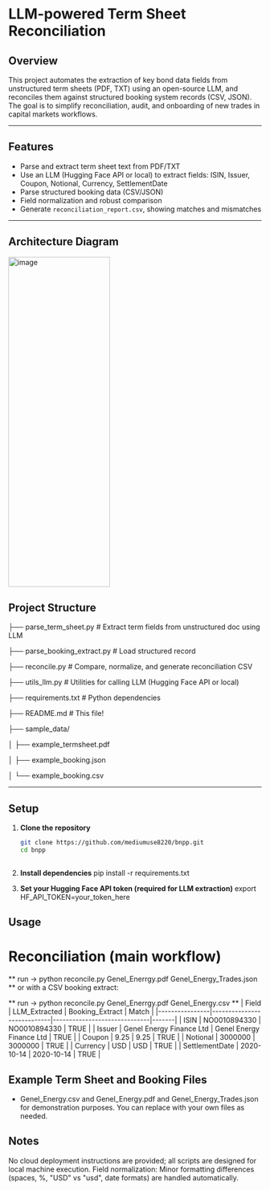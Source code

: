 # LLM-powered Term Sheet Reconciliation

## Overview

This project automates the extraction of key bond data fields from unstructured term sheets (PDF, TXT) using an open-source LLM, and reconciles them against structured booking system records (CSV, JSON). The goal is to simplify reconciliation, audit, and onboarding of new trades in capital markets workflows.

---

## Features

- Parse and extract term sheet text from PDF/TXT
- Use an LLM (Hugging Face API or local) to extract fields: ISIN, Issuer, Coupon, Notional, Currency, SettlementDate
- Parse structured booking data (CSV/JSON)
- Field normalization and robust comparison
- Generate `reconciliation_report.csv`, showing matches and mismatches

---

## Architecture Diagram
<img width="202" height="657" alt="image" src="https://github.com/user-attachments/assets/fd184e42-9340-4894-a522-7fde8a1dd934" />


## Project Structure

├── parse_term_sheet.py        # Extract term fields from unstructured doc using LLM

├── parse_booking_extract.py   # Load structured record

├── reconcile.py               # Compare, normalize, and generate reconciliation CSV

├── utils_llm.py               # Utilities for calling LLM (Hugging Face API or local)

├── requirements.txt           # Python dependencies

├── README.md                  # This file!

├── sample_data/

│   ├── example_termsheet.pdf

│   ├── example_booking.json

│   └── example_booking.csv

---

## Setup

1. **Clone the repository**
   ```sh
   git clone https://github.com/mediumuse8220/bnpp.git
   cd bnpp
 
2. **Install dependencies**
  pip install -r requirements.txt

3. **Set your Hugging Face API token (required for LLM extraction)**
   export HF_API_TOKEN=your_token_here

## Usage
# Reconciliation (main workflow)
** run -> python reconcile.py Genel_Enerrgy.pdf Genel_Energy_Trades.json
** or with a CSV booking extract:

** run -> python reconcile.py Genel_Enerrgy.pdf Genel_Energy.csv
**
| Field          | LLM_Extracted               | Booking_Extract              | Match |
|----------------|----------------------------|------------------------------|-------|
| ISIN           | NO0010894330               | NO0010894330                 | TRUE  |
| Issuer         | Genel Energy Finance Ltd    | Genel Energy Finance Ltd     | TRUE  |
| Coupon         | 9.25                       | 9.25                         | TRUE  |
| Notional       | 3000000                    | 3000000                      | TRUE  |
| Currency       | USD                        | USD                          | TRUE  |
| SettlementDate | 2020-10-14                 | 2020-10-14                   | TRUE  |


## Example Term Sheet and Booking Files
* Genel_Energy.csv and Genel_Energy.pdf and Genel_Energy_Trades.json for demonstration purposes.
  You can replace with your own files as needed.
## Notes
No cloud deployment instructions are provided; all scripts are designed for local machine execution.
Field normalization: Minor formatting differences (spaces, %, "USD" vs "usd", date formats) are handled automatically.

